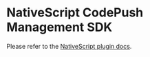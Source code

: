 # NativeScript CodePush Management SDK

Please refer to the [NativeScript plugin docs](https://github.com/EddyVerbruggen/nativescript-code-push).
